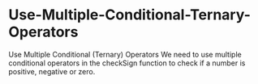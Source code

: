# Use-Multiple-Conditional-Ternary-Operators
Use Multiple Conditional (Ternary) Operators
We need to use multiple conditional operators in the checkSign function to check if a number is positive, negative or zero.
